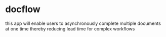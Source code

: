 # docflow
this app will enable users to asynchronously complete multiple documents at one time thereby reducing lead time for 
complex workflows 
